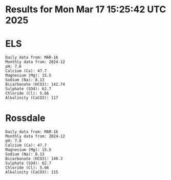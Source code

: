 # Results for Mon Mar 17 15:25:42 UTC 2025
# ELS
```
Daily data from: MAR-16
Monthly data from: 2024-12
pH: 7.6
Calcium (Ca): 47.7
Magnesium (Mg): 15.5
Sodium (Na): 8.13
Bicarbonate (HCO3): 142.74
Sulphate (SO4): 62.7
Chloride (Cl): 5.66
Alkalinity (CaCO3): 117
```
# Rossdale
```
Daily data from: MAR-16
Monthly data from: 2024-12
pH: 7.8
Calcium (Ca): 47.7
Magnesium (Mg): 15.5
Sodium (Na): 8.13
Bicarbonate (HCO3): 140.3
Sulphate (SO4): 62.7
Chloride (Cl): 5.66
Alkalinity (CaCO3): 115
```

